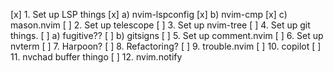[x] 1. Set up LSP things
[x]     a) nvim-lspconfig
[x]     b) nvim-cmp
[x]     c) mason.nvim
[ ] 2. Set up telescope
[ ] 3. Set up nvim-tree
[ ] 4. Set up git things.
[ ]     a) fugitive??
[ ]     b) gitsigns
[ ] 5. Set up comment.nvim
[ ] 6. Set up nvterm
[ ] 7. Harpoon?
[ ] 8. Refactoring?
[ ] 9. trouble.nvim
[ ] 10. copilot 
[ ] 11. nvchad buffer thingo
[ ] 12. nvim.notify
